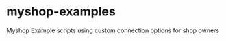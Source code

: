 myshop-examples
===============

Myshop Example scripts using custom connection options for shop owners

